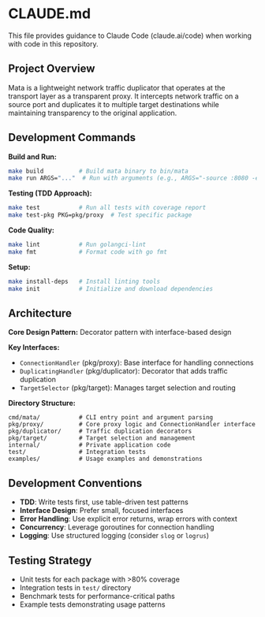 # CLAUDE.md

This file provides guidance to Claude Code (claude.ai/code) when working with code in this repository.

## Project Overview

Mata is a lightweight network traffic duplicator that operates at the transport layer as a transparent proxy. It intercepts network traffic on a source port and duplicates it to multiple target destinations while maintaining transparency to the original application.

## Development Commands

**Build and Run:**
```bash
make build          # Build mata binary to bin/mata
make run ARGS="..."  # Run with arguments (e.g., ARGS="-source :8080 -echo")
```

**Testing (TDD Approach):**
```bash
make test           # Run all tests with coverage report
make test-pkg PKG=pkg/proxy  # Test specific package
```

**Code Quality:**
```bash
make lint           # Run golangci-lint
make fmt            # Format code with go fmt
```

**Setup:**
```bash
make install-deps   # Install linting tools
make init           # Initialize and download dependencies
```

## Architecture

**Core Design Pattern:** Decorator pattern with interface-based design

**Key Interfaces:**
- `ConnectionHandler` (pkg/proxy): Base interface for handling connections
- `DuplicatingHandler` (pkg/duplicator): Decorator that adds traffic duplication
- `TargetSelector` (pkg/target): Manages target selection and routing

**Directory Structure:**
```
cmd/mata/           # CLI entry point and argument parsing
pkg/proxy/          # Core proxy logic and ConnectionHandler interface
pkg/duplicator/     # Traffic duplication decorators
pkg/target/         # Target selection and management
internal/           # Private application code
test/               # Integration tests
examples/           # Usage examples and demonstrations
```

## Development Conventions

- **TDD**: Write tests first, use table-driven test patterns
- **Interface Design**: Prefer small, focused interfaces
- **Error Handling**: Use explicit error returns, wrap errors with context
- **Concurrency**: Leverage goroutines for connection handling
- **Logging**: Use structured logging (consider `slog` or `logrus`)

## Testing Strategy

- Unit tests for each package with >80% coverage
- Integration tests in `test/` directory
- Benchmark tests for performance-critical paths
- Example tests demonstrating usage patterns